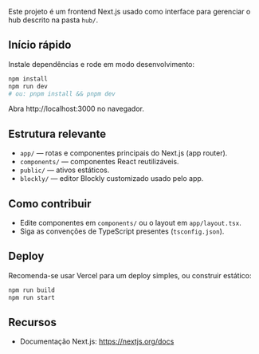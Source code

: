 
Este projeto é um frontend Next.js usado como interface para gerenciar o hub
descrito na pasta `hub/`.

## Início rápido

Instale dependências e rode em modo desenvolvimento:

```bash
npm install
npm run dev
# ou: pnpm install && pnpm dev
```

Abra http://localhost:3000 no navegador.

## Estrutura relevante

- `app/` — rotas e componentes principais do Next.js (app router).
- `components/` — componentes React reutilizáveis.
- `public/` — ativos estáticos.
- `blockly/` — editor Blockly customizado usado pelo app.

## Como contribuir

- Edite componentes em `components/` ou o layout em `app/layout.tsx`.
- Siga as convenções de TypeScript presentes (`tsconfig.json`).

## Deploy

Recomenda-se usar Vercel para um deploy simples, ou construir estático:

```bash
npm run build
npm run start
```

## Recursos

- Documentação Next.js: https://nextjs.org/docs

